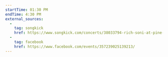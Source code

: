 ```yaml
---
startTime: 01:30 PM
endTime: 4:30 PM
external_sources:
  -
    tag: songkick
    href: https://www.songkick.com/concerts/38033794-rich-soni-at-pine-island-brewing
  -
    tag: facebook
    href: https://www.facebook.com/events/357239025139213/
---
```

